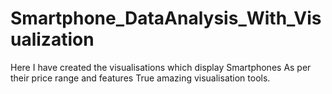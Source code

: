 # Smartphone_DataAnalysis_With_Visualization
Here I have created the visualisations which display Smartphones As per their price range and features True amazing visualisation tools.

